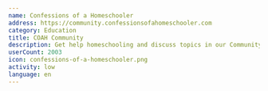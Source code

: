 ```yaml
---
name: Confessions of a Homeschooler
address: https://community.confessionsofahomeschooler.com
category: Education
title: COAH Community
description: Get help homeschooling and discuss topics in our Community Forum
userCount: 2003
icon: confessions-of-a-homeschooler.png
activity: low
language: en
---
```


